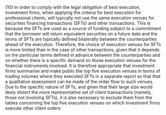 (10) In order to comply with the legal obligation of best execution, investment firms, when applying the criteria for best execution for professional clients, will typically not use the same execution venues for securities financing transactions (SFTs) and other transactions. This is because the SFTs are used as a source of funding subject to a commitment that the borrower will return equivalent securities on a future date and the terms of SFTs are typically defined bilaterally between the counterparties ahead of the execution. Therefore, the choice of execution venues for SFTs is more limited than in the case of other transactions, given that it depends on the particular terms defined in advance between the counterparties and on whether there is a specific demand on those execution venues for the financial instruments involved. It is therefore appropriate that investment firms summarise and make public the top five execution venues in terms of trading volumes where they executed SFTs in a separate report so that that a qualitative assessment can be made of the order flow to such venues. Due to the specific nature of SFTs, and given that their large size would likely distort the more representative set of client transactions (namely, those not involving SFTs), it is also necessary to exclude them from the tables concerning the top five execution venues on which investment firms execute other client orders